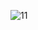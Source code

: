 
![11](https://user-images.githubusercontent.com/80819675/203691190-476fe49b-2b34-45c8-905a-21bd8d156d12.jpg)
